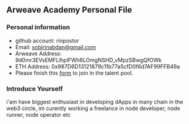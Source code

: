## Arweave Academy Personal File

### Personal information

- github account: rinpostor
- Email: sobirinabdan@gmail.com
- Arweave Address: 9d0mr3EVsEMFLlhplFWh6LOmgNSHD_vMpzSBwgQfOWk
- ETH Address: 0x987D6D13121879c11b77a5cfD0f6d7AF99FFB49a
- Please finish this [form](https://docs.google.com/forms/d/e/1FAIpQLSfWA5fIIcBgmRppm3jNz5vmf9Mai_QMVil-2pO4r7YKn_Zhtw/viewform?usp=sf_link) to join in the talent pool.

### Introduce Yourself
 i'am have biggest enthusiast in developing dApps in many chain in the web3 circle, im curently working a freelance in node developer, node runner, node operator etc
